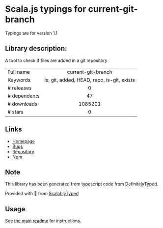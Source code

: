 
# Scala.js typings for current-git-branch

Typings are for version 1.1

## Library description:
A tool to check if files are added in a git repository

|                    |                 |
| ------------------ | :-------------: |
| Full name          | current-git-branch |
| Keywords           | is, git, added, HEAD, repo, is-git, exists |
| # releases         | 0 |
| # dependents       | 47 |
| # downloads        | 1085201 |
| # stars            | 0 |

## Links
- [Homepage](https://github.com/JPeer264/node-current-git-branch#readme)
- [Bugs](https://github.com/JPeer264/node-current-git-branch/issues)
- [Repository](https://github.com/JPeer264/node-current-git-branch)
- [Npm](https://www.npmjs.com/package/current-git-branch)
    


## Note
This library has been generated from typescript code from [DefinitelyTyped](https://definitelytyped.org).

Provided with :purple_heart: from [ScalablyTyped](https://github.com/oyvindberg/ScalablyTyped)

## Usage
See [the main readme](../../readme.md) for instructions.


